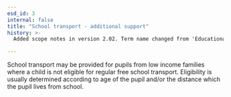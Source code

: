 ```yaml
---
esd_id: 3
internal: false
title: "School transport - additional support"
history: >-
  Added scope notes in version 2.02. Term name changed from 'Educational awards and benefits - home to school travel support' to 'Education - grants - home to school travel support' in version 3.00.  Name and scope notes updated in version 3.01 to include 17-19 year olds in further education.  Term name changed from 'Education - grants - home to education establishment travel support' to 'Education - grants - home to school travel support'  and scope notes updated in version 3.02. Scope notes updated in version 3.09.  Term name changed to 'School transport - additional support' in version 4.00

---
```


School transport may be provided for pupils from low income families where a child is not eligible for regular free school transport.  Eligibility is usually determined according to age of the pupil and/or the distance which the pupil lives from school.

